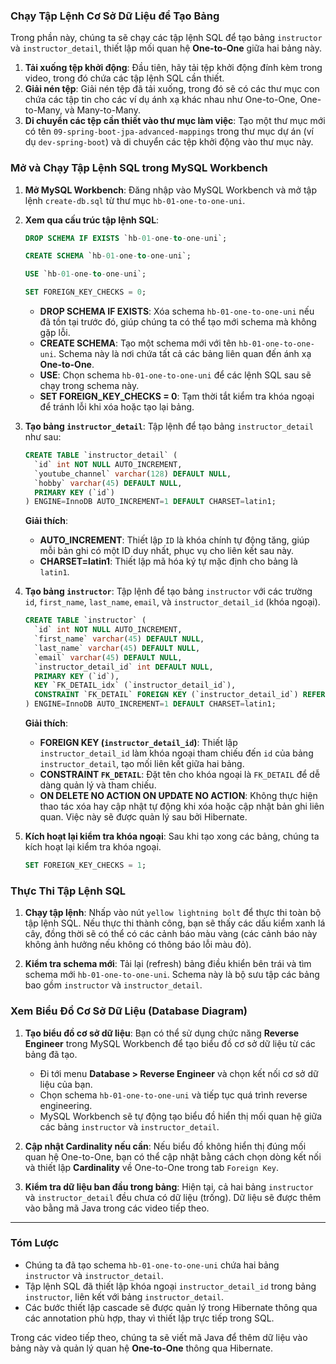 

### Chạy Tập Lệnh Cơ Sở Dữ Liệu để Tạo Bảng

Trong phần này, chúng ta sẽ chạy các tập lệnh SQL để tạo bảng `instructor` và `instructor_detail`, thiết lập mối quan hệ **One-to-One** giữa hai bảng này.

1. **Tải xuống tệp khởi động**: Đầu tiên, hãy tải tệp khởi động đính kèm trong video, trong đó chứa các tập lệnh SQL cần thiết.
2. **Giải nén tệp**: Giải nén tệp đã tải xuống, trong đó sẽ có các thư mục con chứa các tập tin cho các ví dụ ánh xạ khác nhau như One-to-One, One-to-Many, và Many-to-Many.
3. **Di chuyển các tệp cần thiết vào thư mục làm việc**: Tạo một thư mục mới có tên `09-spring-boot-jpa-advanced-mappings` trong thư mục dự án (ví dụ `dev-spring-boot`) và di chuyển các tệp khởi động vào thư mục này.

### Mở và Chạy Tập Lệnh SQL trong MySQL Workbench

1. **Mở MySQL Workbench**: Đăng nhập vào MySQL Workbench và mở tập lệnh `create-db.sql` từ thư mục `hb-01-one-to-one-uni`.
2. **Xem qua cấu trúc tập lệnh SQL**: 

   ```sql
   DROP SCHEMA IF EXISTS `hb-01-one-to-one-uni`;
   
   CREATE SCHEMA `hb-01-one-to-one-uni`;
   
   USE `hb-01-one-to-one-uni`;
   
   SET FOREIGN_KEY_CHECKS = 0;
   ```

   - **DROP SCHEMA IF EXISTS**: Xóa schema `hb-01-one-to-one-uni` nếu đã tồn tại trước đó, giúp chúng ta có thể tạo mới schema mà không gặp lỗi.
   - **CREATE SCHEMA**: Tạo một schema mới với tên `hb-01-one-to-one-uni`. Schema này là nơi chứa tất cả các bảng liên quan đến ánh xạ **One-to-One**.
   - **USE**: Chọn schema `hb-01-one-to-one-uni` để các lệnh SQL sau sẽ chạy trong schema này.
   - **SET FOREIGN_KEY_CHECKS = 0**: Tạm thời tắt kiểm tra khóa ngoại để tránh lỗi khi xóa hoặc tạo lại bảng.

3. **Tạo bảng `instructor_detail`**: Tập lệnh để tạo bảng `instructor_detail` như sau:

   ```sql
   CREATE TABLE `instructor_detail` (
     `id` int NOT NULL AUTO_INCREMENT,
     `youtube_channel` varchar(128) DEFAULT NULL,
     `hobby` varchar(45) DEFAULT NULL,
     PRIMARY KEY (`id`)
   ) ENGINE=InnoDB AUTO_INCREMENT=1 DEFAULT CHARSET=latin1;
   ```

   **Giải thích**:
   - **AUTO_INCREMENT**: Thiết lập `ID` là khóa chính tự động tăng, giúp mỗi bản ghi có một ID duy nhất, phục vụ cho liên kết sau này.
   - **CHARSET=latin1**: Thiết lập mã hóa ký tự mặc định cho bảng là `latin1`.
   
4. **Tạo bảng `instructor`**: Tập lệnh để tạo bảng `instructor` với các trường `id`, `first_name`, `last_name`, `email`, và `instructor_detail_id` (khóa ngoại).

   ```sql
   CREATE TABLE `instructor` (
     `id` int NOT NULL AUTO_INCREMENT,
     `first_name` varchar(45) DEFAULT NULL,
     `last_name` varchar(45) DEFAULT NULL,
     `email` varchar(45) DEFAULT NULL,
     `instructor_detail_id` int DEFAULT NULL,
     PRIMARY KEY (`id`),
     KEY `FK_DETAIL_idx` (`instructor_detail_id`),
     CONSTRAINT `FK_DETAIL` FOREIGN KEY (`instructor_detail_id`) REFERENCES `instructor_detail` (`id`) ON DELETE NO ACTION ON UPDATE NO ACTION
   ) ENGINE=InnoDB AUTO_INCREMENT=1 DEFAULT CHARSET=latin1;
   ```

   **Giải thích**:
   - **FOREIGN KEY (`instructor_detail_id`)**: Thiết lập `instructor_detail_id` làm khóa ngoại tham chiếu đến `id` của bảng `instructor_detail`, tạo mối liên kết giữa hai bảng. 
   - **CONSTRAINT `FK_DETAIL`**: Đặt tên cho khóa ngoại là `FK_DETAIL` để dễ dàng quản lý và tham chiếu.
   - **ON DELETE NO ACTION ON UPDATE NO ACTION**: Không thực hiện thao tác xóa hay cập nhật tự động khi xóa hoặc cập nhật bản ghi liên quan. Việc này sẽ được quản lý sau bởi Hibernate.

5. **Kích hoạt lại kiểm tra khóa ngoại**: Sau khi tạo xong các bảng, chúng ta kích hoạt lại kiểm tra khóa ngoại.

   ```sql
   SET FOREIGN_KEY_CHECKS = 1;
   ```

### Thực Thi Tập Lệnh SQL

1. **Chạy tập lệnh**: Nhấp vào nút `yellow lightning bolt` để thực thi toàn bộ tập lệnh SQL. Nếu thực thi thành công, bạn sẽ thấy các dấu kiểm xanh lá cây, đồng thời sẽ có thể có các cảnh báo màu vàng (các cảnh báo này không ảnh hưởng nếu không có thông báo lỗi màu đỏ).

2. **Kiểm tra schema mới**: Tải lại (refresh) bảng điều khiển bên trái và tìm schema mới `hb-01-one-to-one-uni`. Schema này là bộ sưu tập các bảng bao gồm `instructor` và `instructor_detail`.

### Xem Biểu Đồ Cơ Sở Dữ Liệu (Database Diagram)

1. **Tạo biểu đồ cơ sở dữ liệu**: Bạn có thể sử dụng chức năng **Reverse Engineer** trong MySQL Workbench để tạo biểu đồ cơ sở dữ liệu từ các bảng đã tạo.
   - Đi tới menu **Database > Reverse Engineer** và chọn kết nối cơ sở dữ liệu của bạn.
   - Chọn schema `hb-01-one-to-one-uni` và tiếp tục quá trình reverse engineering.
   - MySQL Workbench sẽ tự động tạo biểu đồ hiển thị mối quan hệ giữa các bảng `instructor` và `instructor_detail`.

2. **Cập nhật Cardinality nếu cần**: Nếu biểu đồ không hiển thị đúng mối quan hệ One-to-One, bạn có thể cập nhật bằng cách chọn dòng kết nối và thiết lập **Cardinality** về One-to-One trong tab `Foreign Key`.

3. **Kiểm tra dữ liệu ban đầu trong bảng**: Hiện tại, cả hai bảng `instructor` và `instructor_detail` đều chưa có dữ liệu (trống). Dữ liệu sẽ được thêm vào bằng mã Java trong các video tiếp theo.

---

### Tóm Lược

- Chúng ta đã tạo schema `hb-01-one-to-one-uni` chứa hai bảng `instructor` và `instructor_detail`.
- Tập lệnh SQL đã thiết lập khóa ngoại `instructor_detail_id` trong bảng `instructor`, liên kết với bảng `instructor_detail`.
- Các bước thiết lập cascade sẽ được quản lý trong Hibernate thông qua các annotation phù hợp, thay vì thiết lập trực tiếp trong SQL.

Trong các video tiếp theo, chúng ta sẽ viết mã Java để thêm dữ liệu vào bảng này và quản lý quan hệ **One-to-One** thông qua Hibernate.

